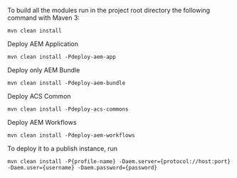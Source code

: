 To build all the modules run in the project root directory the following command with Maven 3:

	mvn clean install

Deploy AEM Application

	mvn clean install -Pdeploy-aem-app

Deploy only AEM Bundle

	mvn clean install -Pdeploy-aem-bundle

Deploy ACS Common

	mvn clean install -Pdeploy-acs-commons


Deploy AEM Workflows

	mvn clean install -Pdeploy-aem-workflows

To deploy it to a publish instance, run

	mvn clean install -P{profile-name} -Daem.server={protocol://host:port} -Daem.user={username} -Daem.password={password}